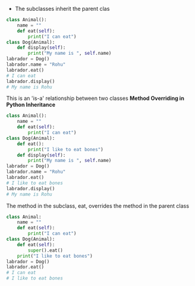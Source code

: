- The subclasses inherit the parent clas
```python
class Animal():
	name = ""
	def eat(self):
		print("I can eat")
class Dog(Animal):
	def display(self):
		print("My name is ", self.name)
labrador = Dog()
labrador.name = "Rohu"
labrador.eat()
# I can eat
labrador.display()
# My name is Rohu
```
This is an 'is-a' relationship between two classes
**Method Overriding in Python Inheritance**
```python
class Animal():
	name = ""
	def eat(self):
		print("I can eat")
class Dog(Animal):
	def eat():
		print("I like to eat bones")
	def display(self):
		print("My name is ", self.name)
labrador = Dog()
labrador.name = "Rohu"
labrador.eat()
# I like to eat bones
labrador.display()
# My name is Rohu
```
The method in the subclass, eat, overrides the method in the parent class
```python
class Animal:
	name = ""
	def eat(self):
		print("I can eat")
class Dog(Animal):
	def eat(self):
		super().eat()
	print("I like to eat bones")
labrador = Dog()
labrador.eat()
# I can eat 
# I like to eat bones
```
